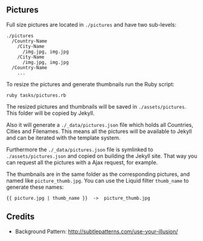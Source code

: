 ## Pictures

Full size pictures are located in `./pictures` and have two sub-levels:

    ./pictures
      /Country-Name
        /City-Name
          /img.jpg, img.jpg
        /City-Name
          /img.jpg, img.jpg
      /Country-Name
        ...

To resize the pictures and generate thumbnails run the Ruby script:

    ruby tasks/pictures.rb

The resized pictures and thumbnails will be saved in `./assets/pictures`. This
folder will be copied by Jekyll.

Also it will generate a `./_data/pictures.json` file which holds all Countries,
Cities and Filenames. This means all the pictures will be available to Jekyll
and can be iterated with the template system.

Furthermore the `./_data/pictures.json` file is symlinked to
`./assets/pictures.json` and copied on building the Jekyll site. That way you
can request all the pictures with a Ajax request, for example.

The thumbnails are in the same folder as the corresponding pictures, and named
like `picture_thumb.jpg`. You can use the Liquid filter `thumb_name` to
generate these names:

    {{ picture.jpg | thumb_name }}  ->  picture_thumb.jpg

## Credits

- Background Pattern: http://subtlepatterns.com/use-your-illusion/
